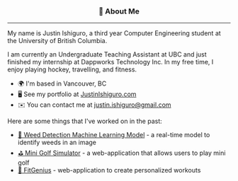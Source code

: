 <div align="center">
  <h3>💬 About Me</h3>
  <hr />
</div>

My name is Justin Ishiguro, a third year Computer Engineering student at the University of British Columbia. 

I am currently an Undergraduate Teaching Assistant at UBC and just finished my internship at Dappworks Technology Inc. In my free time, I enjoy playing hockey, travelling, and fitness. 

* 🌍  I'm based in Vancouver, BC
* 🖥️  See my portfolio at [JustinIshiguro.com](http://justinishiguro.com)
* ✉️  You can contact me at [justin.ishiguro@gmail.com](mailto:justin.ishiguro@gmail.com)

Here are some things that I've worked on in the past:
- [🌱 Weed Detection Machine Learning Model](https://github.com/justinishiguro/Weed-Detection-CNN) - a real-time model to identify weeds in an image
- [⛳ Mini Golf Simulator](https://github.com/justinishiguro/Mini-Golf-Simulator) - a web-application that allows users to play mini golf
- [💪 FitGenius](https://github.com/justinishiguro/FitGenius) - web-application to create personalized workouts
<!--
**justinishiguro/justinishiguro** is a ✨ _special_ ✨ repository because its `README.md` (this file) appears on your GitHub profile.

Here are some ideas to get you started:

- 🔭 I’m currently working on ...
- 🌱 I’m currently learning ...
- 👯 I’m looking to collaborate on ...
- 🤔 I’m looking for help with ...
- 💬 Ask me about ...
- 📫 How to reach me: ...
- 😄 Pronouns: ...
- ⚡ Fun fact: ...
-->
